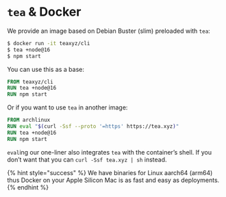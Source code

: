 # `tea` & Docker

We provide an image based on Debian Buster (slim) preloaded with `tea`:

```sh
$ docker run -it teaxyz/cli
$ tea +node@16
$ npm start
```

You can use this as a base:

```Dockerfile
FROM teaxyz/cli
RUN tea +node@16
RUN npm start
```

Or if you want to use `tea` in another image:

```Dockerfile
FROM archlinux
RUN eval "$(curl -Ssf --proto '=https' https://tea.xyz)"
RUN tea +node@16
RUN npm start
```

`eval`ing our one-liner also integrates `tea` with the container’s shell.
If you don’t want that you can `curl -Ssf tea.xyz | sh` instead.


{% hint style="success" %}
We have binaries for Linux aarch64 (arm64) thus Docker on your Apple Silicon
Mac is as fast and easy as deployments.
{% endhint %}
